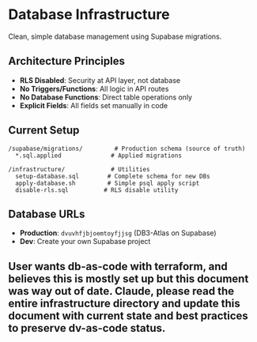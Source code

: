 # Database Infrastructure

Clean, simple database management using Supabase migrations.

## Architecture Principles

- **RLS Disabled**: Security at API layer, not database
- **No Triggers/Functions**: All logic in API routes
- **No Database Functions**: Direct table operations only
- **Explicit Fields**: All fields set manually in code

## Current Setup

```
/supabase/migrations/         # Production schema (source of truth)
  *.sql.applied              # Applied migrations

/infrastructure/             # Utilities
  setup-database.sql        # Complete schema for new DBs
  apply-database.sh         # Simple psql apply script
  disable-rls.sql          # RLS disable utility
```

## Database URLs

- **Production**: `dvuvhfjbjoemtoyfjjsg` (DB3-Atlas on Supabase)
- **Dev**: Create your own Supabase project

## User wants db-as-code with terraform, and believes this is mostly set up but this document was way out of date. Claude, please read the entire infrastructure directory and update this document with current state and best practices to preserve dv-as-code status.
